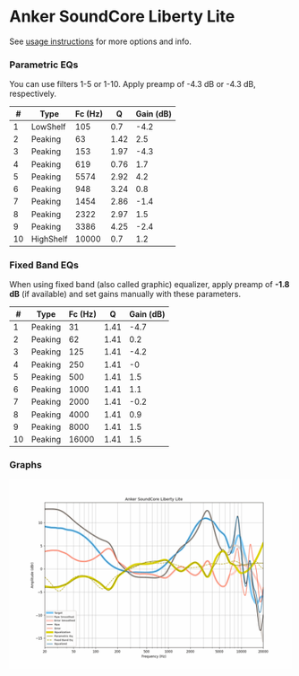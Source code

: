 # Anker SoundCore Liberty Lite
See [usage instructions](https://github.com/jaakkopasanen/AutoEq#usage) for more options and info.

### Parametric EQs
You can use filters 1-5 or 1-10. Apply preamp of -4.3 dB or -4.3 dB, respectively.

|   # | Type      |   Fc (Hz) |    Q |   Gain (dB) |
|-----|-----------|-----------|------|-------------|
|   1 | LowShelf  |       105 | 0.7  |        -4.2 |
|   2 | Peaking   |        63 | 1.42 |         2.5 |
|   3 | Peaking   |       153 | 1.97 |        -4.3 |
|   4 | Peaking   |       619 | 0.76 |         1.7 |
|   5 | Peaking   |      5574 | 2.92 |         4.2 |
|   6 | Peaking   |       948 | 3.24 |         0.8 |
|   7 | Peaking   |      1454 | 2.86 |        -1.4 |
|   8 | Peaking   |      2322 | 2.97 |         1.5 |
|   9 | Peaking   |      3386 | 4.25 |        -2.4 |
|  10 | HighShelf |     10000 | 0.7  |         1.2 |

### Fixed Band EQs
When using fixed band (also called graphic) equalizer, apply preamp of **-1.8 dB** (if available) and set gains manually with these parameters.

|   # | Type    |   Fc (Hz) |    Q |   Gain (dB) |
|-----|---------|-----------|------|-------------|
|   1 | Peaking |        31 | 1.41 |        -4.7 |
|   2 | Peaking |        62 | 1.41 |         0.2 |
|   3 | Peaking |       125 | 1.41 |        -4.2 |
|   4 | Peaking |       250 | 1.41 |        -0   |
|   5 | Peaking |       500 | 1.41 |         1.5 |
|   6 | Peaking |      1000 | 1.41 |         1.1 |
|   7 | Peaking |      2000 | 1.41 |        -0.2 |
|   8 | Peaking |      4000 | 1.41 |         0.9 |
|   9 | Peaking |      8000 | 1.41 |         1.5 |
|  10 | Peaking |     16000 | 1.41 |         1.5 |

### Graphs
![](./Anker%20SoundCore%20Liberty%20Lite.png)
